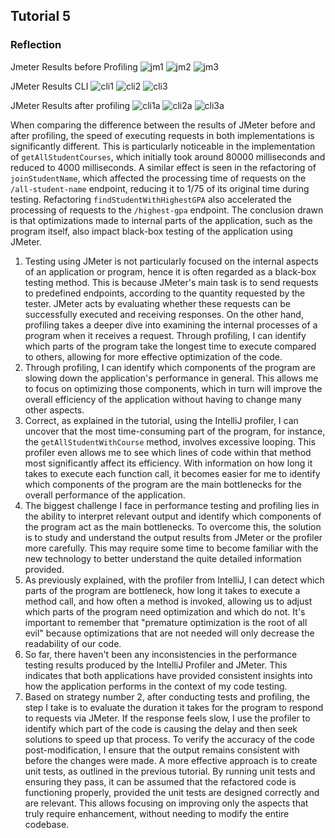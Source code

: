## Tutorial 5

### Reflection

Jmeter Results before Profiling
![jm1](https://media.discordapp.net/attachments/1054028087551078452/1217153844937625640/image.png?ex=6602fdda&is=65f088da&hm=0ca49ce965c633c26b8ad48eebcb2d22b96b43e0689e229ebaa77a73d8f71bbf&=&format=webp&quality=lossless&width=687&height=387)
![jm2](https://media.discordapp.net/attachments/1054028087551078452/1217155086858453082/image.png?ex=6602ff02&is=65f08a02&hm=f940c3fe922279b0d286f2da1b314eafac7b9159f85820110ffedb4aa9c6da59&=&format=webp&quality=lossless&width=1038&height=585)
![jm3](https://media.discordapp.net/attachments/1054028087551078452/1217154857794928732/image.png?ex=6602fecb&is=65f089cb&hm=5273877baefa4798d9d2c24791aa84a6eb6070a0a4a21d3a715b66d74b9b1372&=&format=webp&quality=lossless&width=1038&height=585)

JMeter Results CLI
![cli1](https://media.discordapp.net/attachments/1054028087551078452/1217156801536200815/image.png?ex=6603009b&is=65f08b9b&hm=184f03b8148c29349c363b5105fb646a7f2c3105bd361c06818758fbd194a0f2&=&format=webp&quality=lossless&width=1196&height=250)
![cli2](https://media.discordapp.net/attachments/1054028087551078452/1217157110119399545/image.png?ex=660300e4&is=65f08be4&hm=799b51663d23c10c82779e9248b6b291f5d567cc0b17a83fbb8d25ca59dc81e2&=&format=webp&quality=lossless&width=1196&height=226)
![cli3](https://media.discordapp.net/attachments/1054028087551078452/1217157338872676483/image.png?ex=6603011b&is=65f08c1b&hm=e46c39b22f01c79d7afbf803e0c8b30effa69f12946e33560971f2ac6d4580f6&=&format=webp&quality=lossless&width=1196&height=241)

JMeter Results after profiling
![cli1a](https://media.discordapp.net/attachments/1054028087551078452/1217165456503476244/image.png?ex=660308aa&is=65f093aa&hm=5eabf46c014107505a6d0132ad1e25a74f7df66ea6f160a39e6b2fbe7df00792&=&format=webp&quality=lossless&width=1196&height=243)
![cli2a](https://media.discordapp.net/attachments/1054028087551078452/1217165510269997136/image.png?ex=660308b7&is=65f093b7&hm=f9cc65a09cedc0f6aa0d44fe90bf9ea45a2089f42a994776d3953e417a514683&=&format=webp&quality=lossless&width=1196&height=368)
![cli3a](https://media.discordapp.net/attachments/1054028087551078452/1217165456503476244/image.png?ex=660308aa&is=65f093aa&hm=5eabf46c014107505a6d0132ad1e25a74f7df66ea6f160a39e6b2fbe7df00792&=&format=webp&quality=lossless&width=1196&height=243)

When comparing the difference between the results of JMeter before and after profiling, the speed of executing requests in both implementations is significantly different. This is particularly noticeable in the implementation of `getAllStudentCourses`, which initially took around 80000 milliseconds and reduced to 4000 milliseconds. A similar effect is seen in the refactoring of `joinStudentName`, which affected the processing time of requests on the `/all-student-name` endpoint, reducing it to 1/75 of its original time during testing. Refactoring `findStudentWithHighestGPA` also accelerated the processing of requests to the `/highest-gpa` endpoint. The conclusion drawn is that optimizations made to internal parts of the application, such as the program itself, also impact black-box testing of the application using JMeter.

1. Testing using JMeter is not particularly focused on the internal aspects of an application or program, hence it is often regarded as a black-box testing method. This is because JMeter's main task is to send requests to predefined endpoints, according to the quantity requested by the tester. JMeter acts by evaluating whether these requests can be successfully executed and receiving responses. On the other hand, profiling takes a deeper dive into examining the internal processes of a program when it receives a request. Through profiling, I can identify which parts of the program take the longest time to execute compared to others, allowing for more effective optimization of the code.
2. Through profiling, I can identify which components of the program are slowing down the application's performance in general. This allows me to focus on optimizing those components, which in turn will improve the overall efficiency of the application without having to change many other aspects.
3. Correct, as explained in the tutorial, using the IntelliJ profiler, I can uncover that the most time-consuming part of the program, for instance, the `getAllStudentWithCourse` method, involves excessive looping. This profiler even allows me to see which lines of code within that method most significantly affect its efficiency. With information on how long it takes to execute each function call, it becomes easier for me to identify which components of the program are the main bottlenecks for the overall performance of the application.
4. The biggest challenge I face in performance testing and profiling lies in the ability to interpret relevant output and identify which components of the program act as the main bottlenecks. To overcome this, the solution is to study and understand the output results from JMeter or the profiler more carefully. This may require some time to become familiar with the new technology to better understand the quite detailed information provided.
5. As previously explained, with the profiler from IntelliJ, I can detect which parts of the program are bottleneck, how long it takes to execute a method call, and how often a method is invoked, allowing us to adjust which parts of the program need optimization and which do not. It's important to remember that "premature optimization is the root of all evil" because optimizations that are not needed will only decrease the readability of our code.
6. So far, there haven't been any inconsistencies in the performance testing results produced by the IntelliJ Profiler and JMeter. This indicates that both applications have provided consistent insights into how the application performs in the context of my code testing.
7. Based on strategy number 2, after conducting tests and profiling, the step I take is to evaluate the duration it takes for the program to respond to requests via JMeter. If the response feels slow, I use the profiler to identify which part of the code is causing the delay and then seek solutions to speed up that process. To verify the accuracy of the code post-modification, I ensure that the output remains consistent with before the changes were made. A more effective approach is to create unit tests, as outlined in the previous tutorial. By running unit tests and ensuring they pass, it can be assumed that the refactored code is functioning properly, provided the unit tests are designed correctly and are relevant. This allows focusing on improving only the aspects that truly require enhancement, without needing to modify the entire codebase.